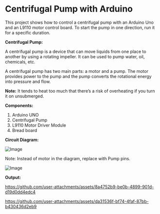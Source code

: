 # Centrifugal Pump with Arduino
This project shows how to control a centrifugal pump with an Arduino Uno and an L9110 motor control board. To start the pump in one direction, run it for a specific duration.

**Centrifugal Pump:**

A centrifugal pump is a device that can move liquids from one place to another by using a rotating impeller. It can be used to pump water, oil, chemicals, etc. 

A centrifugal pump has two main parts: a motor and a pump. The motor provides power to the pump and the pump converts the rotational energy into pressure and flow.

**Note:** It tends to heat too much that there’s a risk of overheating if you turn it on unsubmerged.

**Components:**

1) Arduino UNO
2) Centrifugal Pump
3) L9110 Motor Driver Module
4) Bread board

**Circuit Diagram:**

![Image](https://github.com/user-attachments/assets/37ce2e29-d680-47fd-9715-d0a1827b0e36)

Note: Instead of motor in the diagram, replace with Pump pins. 

![Image](https://github.com/user-attachments/assets/4a213d76-6bc4-472e-a811-fab1681515dd)

**Output:**

https://github.com/user-attachments/assets/8a4752b9-be0b-4899-901d-d19d0dd4edc4

https://github.com/user-attachments/assets/da31536f-bf74-4faf-87bb-b430436d2eb9

